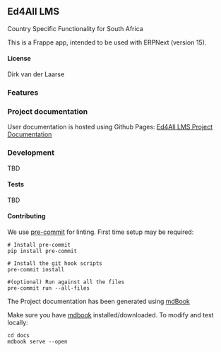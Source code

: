 ## Ed4All LMS

<!-- badges here -->

Country Specific Functionality for South Africa

This is a Frappe app, intended to be used with ERPNext (version 15).

#### License

Dirk van der Laarse

### Features


### Project documentation

User documentation is hosted using Github Pages: [Ed4All LMS Project Documentation](https://ed4all-lms.laarse.co.za/)

### Development

TBD

#### Tests

TBD

#### Contributing

We use [pre-commit](https://pre-commit.com/) for linting. First time setup may be required:
```shell
# Install pre-commit
pip install pre-commit

# Install the git hook scripts
pre-commit install

#(optional) Run against all the files
pre-commit run --all-files
```


The Project documentation has been generated using [mdBook](https://rust-lang.github.io/mdBook/guide/creating.html)

Make sure you have [mdbook](https://rust-lang.github.io/mdBook/guide/installation.html) installed/downloaded. To modify and test locally:
```shell
cd docs
mdbook serve --open
```
